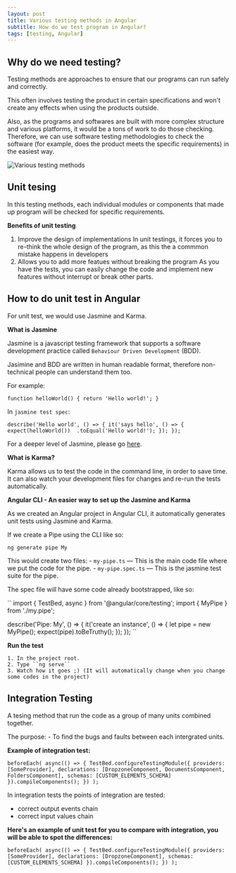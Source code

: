 ```yaml
---
layout: post
title: Various testing methods in Angular
subtitle: How do we test program in Angular?
tags: [testing, Angular]
---
```



## Why do we need testing?

Testing methods are approaches to ensure that our programs can run safely and correctly.

This often involves testing the product in certain specifications and won't create any effects when using the products outside.

Also, as the programs and softwares are built with more complex structure and various platforms, it would be a tons of work to do those checking. Therefore, we can use software testing methodologies to check the software (for example, does the product meets the specific requirements) in the easiest way.

![Various testing methods](https://www.inflectra.com/GraphicsViewer.aspx?url=~/Ideas/Topics/testing-methodologies.doc&name=wordml://03000001.png)

## Unit tesing

In this testing methods, each individual modules or components that made up program will be checked for specific requirements.

**Benefits of unit testing**

 1. Improve the design of implementations
 	In unit testings, it forces you to re-think the whole design of the program, as this the a commmon mistake happens in developers
 2. Allows you to add more featues without breaking the program
 	As you have the tests, you can easily change the code and implement new features without interrupt or break other parts.

## How to do unit test in Angular

For unit test, we would use Jasmine and Karma.

**What is Jasmine**

Jasmine is a javascript testing framework that supports a software development practice called ``Behaviour Driven Development`` (BDD).

Jasimine and BDD are written in human readable format, therefore non-technical people can understand them too.

For example:

``
function helloWorld() {
	return 'Hello world!';
}
``

In ``jasmine test spec``:

``
describe('Hello world', () => {
	it('says hello', () => {
	expect(helloWorld()) 
		.toEqual('Hello world!');
	});
});
``

For a deeper level of Jasmine, please go [here](https://codecraft.tv/courses/angular/unit-testing/jasmine-and-karma/).

**What is Karma?**

Karma allows us to test the code in the command line, in order to save time. It can also watch your development files for changes and re-run the tests automatically.

**Angular CLI - An easier way to set up the Jasmine and Karma**

As we created an Angular project in Angular CLI, it automatically generates unit tests using Jasmine and Karma.

If we create a Pipe using the CLI like so:

``
ng generate pipe My
``

This would create two files:
	- ``my-pipe.ts`` — This is the main code file where we put the code for the pipe.
	- ``my-pipe.spec.ts`` — This is the jasmine test suite for the pipe.

The spec file will have some code already bootstrapped, like so:

``
import { TestBed, async } from '@angular/core/testing';
import { MyPipe } from './my.pipe';

describe('Pipe: My', () => {
  it('create an instance', () => {
    let pipe = new MyPipe();
    expect(pipe).toBeTruthy();
  });
});
``

**Run the test**

	1. In the project root.
	2. Type ``ng serve``
	3. Watch how it goes ;) (It will automatically change when you change some codes in the project)
	
	
	
## Integration Testing

A tesing method that run the code as a group of many units combined together.

The purpose:
	- To find the bugs and faults between each intergrated units.
	
**Example of integration test:**

``
beforeEach(
  async(() => {
    TestBed.configureTestingModule({
      providers: [SomeProvider],
      declarations: [DropzoneComponent, DocumentsComponent, FoldersComponent],
      schemas: [CUSTOM_ELEMENTS_SCHEMA]
    }).compileComponents();
  })
);
``

In integration tests the points of integration are tested:
  - correct output events chain
  - correct input values chain
	

**Here's an example of unit test for you to compare with integration, you will be able to spot the differences:**

``
  beforeEach(
    async(() => {
      TestBed.configureTestingModule({
        providers: [SomeProvider],
        declarations: [DropzoneComponent],
        schemas: [CUSTOM_ELEMENTS_SCHEMA]
      }).compileComponents();
    })
  );
``



